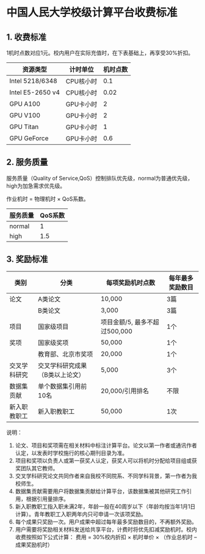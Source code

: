 # 中国人民大学校级计算平台收费标准

## 1. 收费标准

1机时点数对应1元。校内用户在实际充值时，在下表基础上，再享受30%折扣。

| 资源类型         | 计时单位  | 机时点数 |
|------------------|-----------|----------|
| Intel 5218/6348  | CPU核小时 | 0.1      |
| Intel E5-2650 v4 | CPU核小时 | 0.02     |
| GPU A100         | GPU卡小时 | 2        |
| GPU V100         | GPU卡小时 | 2        |
| GPU Titan        | GPU卡小时 | 1        |
| GPU GeForce      | GPU卡小时 | 0.6      |

## 2. 服务质量

服务质量（Quality of Service,QoS）控制排队优先级，normal为普通优先级，high为加急需求优先级。

作业机时 = 物理机时 × QoS系数。

| 服务质量 | QoS系数 |
| -------- | ------- |
| normal   | 1       |
| high     | 1.5     |

## 3. 奖励标准

| 类别         | 分类                            | 每项奖励机时点数                  | 每年最多奖励数目 |
| ------------ | ------------------------------- | ----------------------------- | ---------------- |
| 论文         | A类论文                         | 10,000                       | 3篇              |
|              | B类论文                         | 3,000                        | 3篇              |
| 项目         | 国家级项目                      | 项目金额/5, 最多不超过500,000 | 1个              |
| 奖项         | 国家级奖项                      | 50,000                       | 1个              |
|              | 教育部、北京市奖项              | 20,000                       | 1个              |
| 交叉学科研究 | 交叉学科研究成果（B类以上论文） | 5,000                        | 3个              |
| 数据集贡献   | 单个数据集引用前10名            | 20,000/引用排名              | 不限             |
| 新入职教职工 | 新入职教职工                    | 50,000                       | 1次              |


说明：

1.	论文、项目和奖项需在相关材料中标注计算平台。论文以第一作者或通讯作者认定，以发表时学校施行的核心期刊目录为准。
2.	项目和奖项以负责人或第一获奖人认定，获奖人可以将机时分配给项目组或获奖团队其它教师。
3.	交叉学科研究论文共同作者来自我校不同院系、不同学科背景，第一作者为我校师生。
4.	数据集贡献需要用户将数据集贡献给计算平台，该数据集被其他研究工作引用，根据引用量排序。
5.	新入职教职工指入职未满2年，年龄一般在40周岁以下（年龄均按当年1月1日计算）。青年教职工入职两年内只可申请一次该项奖励。
6.	每个成果只奖励一次。用户成果中超过每年最多奖励数目的，不再额外奖励。
7.	用户需要将奖励相关材料发送给共享平台，计费时将优先扣减奖励机时。校内收费按照如下公式计算：
费用 = 30%校内折扣 × 机时单价 × （作业总机时 – 成果奖励机时）